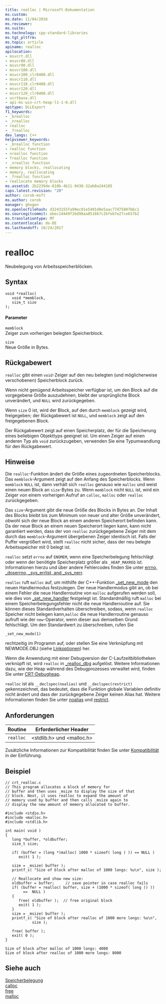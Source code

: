 ```yaml
---
title: realloc | Microsoft-Dokumentation
ms.custom: 
ms.date: 11/04/2016
ms.reviewer: 
ms.suite: 
ms.technology: cpp-standard-libraries
ms.tgt_pltfrm: 
ms.topic: article
apiname: realloc
apilocation:
- msvcrt.dll
- msvcr80.dll
- msvcr90.dll
- msvcr100.dll
- msvcr100_clr0400.dll
- msvcr110.dll
- msvcr110_clr0400.dll
- msvcr120.dll
- msvcr120_clr0400.dll
- ucrtbase.dll
- api-ms-win-crt-heap-l1-1-0.dll
apitype: DLLExport
f1_keywords:
- _brealloc
- _nrealloc
- realloc
- _frealloc
dev_langs: C++
helpviewer_keywords:
- _brealloc function
- realloc function
- nrealloc function
- frealloc function
- _nrealloc function
- memory blocks, reallocating
- memory, reallocating
- _frealloc function
- reallocate memory blocks
ms.assetid: 2b2239de-810b-4b11-9438-32ab0a244185
caps.latest.revision: "20"
author: corob-msft
ms.author: corob
manager: ghogen
ms.openlocfilehash: d3243155fa99ec01e5401d0e5aac77d75807b6c1
ms.sourcegitcommit: ebec1d449f2bd98aa851667c2bfeb7e27ce657b2
ms.translationtype: MT
ms.contentlocale: de-DE
ms.lasthandoff: 10/24/2017
---
```

# <a name="realloc"></a>realloc
Neubelegung von Arbeitsspeicherblöcken.  
  
## <a name="syntax"></a>Syntax  
  
```  
void *realloc(  
   void *memblock,  
   size_t size   
);  
```  
  
#### <a name="parameters"></a>Parameter  
 `memblock`  
 Zeiger zum vorherigen belegten Speicherblock.  
  
 `size`  
 Neue Größe in Bytes.  
  
## <a name="return-value"></a>Rückgabewert  
 `realloc` gibt einen `void`-Zeiger auf den neu belegten (und möglicherweise verschobenen) Speicherblock zurück.  
  
 Wenn nicht genügend Arbeitsspeicher verfügbar ist, um den Block auf die vorgegebene Größe auszudehnen, bleibt der ursprüngliche Block unverändert, und `NULL` wird zurückgegeben.  
  
 Wenn `size` 0 ist, wird der Block, auf den durch `memblock` gezeigt wird, freigegeben; der Rückgabewert ist `NULL`, und `memblock` zeigt auf den freigegebenen Block.  
  
 Der Rückgabewert zeigt auf einen Speicherplatz, der für die Speicherung eines beliebigen Objekttyps geeignet ist. Um einen Zeiger auf einen anderen Typ als `void` zurückzugeben, verwenden Sie eine Typumwandlung für den Rückgabewert.  
  
## <a name="remarks"></a>Hinweise  
 Die `realloc`-Funktion ändert die Größe eines zugeordneten Speicherblocks. Das `memblock`-Argument zeigt auf den Anfang des Speicherblocks. Wenn `memblock` `NULL` ist, dann verhält sich `realloc` genauso wie `malloc` und weist einen neuen Block an `size`-Bytes zu. Wenn `memblock` nicht `NULL` ist, wird ein Zeiger von einem vorherigen Aufruf an `calloc`, `malloc` oder `realloc` zurückgegeben.  
  
 Das `size`-Argument gibt die neue Größe des Blocks in Bytes an. Der Inhalt des Blocks bleibt bis zum Minimum von neuer und alter Größe unverändert, obwohl sich der neue Block an einem anderen Speicherort befinden kann. Da der neue Block an einem neuen Speicherort liegen kann, kann nicht garantiert werden, dass der von `realloc` zurückgegebene Zeiger mit dem durch das `memblock`-Argument übergebenen Zeiger identisch ist. Falls der Puffer vergrößert wird, stellt `realloc` nicht sicher, dass der neu belegte Arbeitsspeicher mit 0 belegt ist.  
  
 `realloc` setzt `errno` auf `ENOMEM`, wenn eine Speicherbelegung fehlschlägt oder wenn der benötigte Speicherplatz größer als `_HEAP_MAXREQ` ist. Informationen hierzu und über andere Fehlercodes finden Sie unter [errno, _doserrno, _sys_errlist, and _sys_nerr](../../c-runtime-library/errno-doserrno-sys-errlist-and-sys-nerr.md).  
  
 `realloc` ruft `malloc` auf, um mithilfe der C++-Funktion [_set_new_mode](../../c-runtime-library/reference/set-new-mode.md) den neuen Handlermodus festzulegen. Der neue Handlermodus gibt an, ob bei einem Fehler die neue Handlerroutine von `malloc` aufgerufen werden soll, wie dies von [_set_new_handler](../../c-runtime-library/reference/set-new-handler.md) festgelegt ist. Standardmäßig ruft `malloc` bei einem Speicherbelegungsfehler nicht die neue Handlerroutine auf. Sie können dieses Standardverhalten überschreiben, sodass, wenn `realloc` Speicher nicht belegen kann,`malloc` die neue Handlerroutine genauso aufruft wie der `new`-Operator, wenn dieser aus demselben Grund fehlschlägt. Um den Standardwert zu überschreiben, rufen Sie  
  
```  
_set_new_mode(1)  
```  
  
 rechtzeitig im Programm auf, oder stellen Sie eine Verknüpfung mit NEWMODE.OBJ (siehe [Linkoptionen](../../c-runtime-library/link-options.md)) her.  
  
 Wenn die Anwendung mit einer Debugversion der C-Laufzeitbibliotheken verknüpft ist, wird `realloc` in [_realloc_dbg](../../c-runtime-library/reference/realloc-dbg.md) aufgelöst. Weitere Informationen dazu, wie der Heap während des Debugprozesses verwaltet wird, finden Sie unter [CRT-Debugheap](/visualstudio/debugger/crt-debug-heap-details).  
  
 `realloc` ist als `__declspec(noalias)` und `__declspec(restrict)` gekennzeichnet, das bedeutet, dass die Funktion globale Variablen definitiv nicht ändert und dass der zurückgegebene Zeiger keinen Alias hat. Weitere Informationen finden Sie unter [noalias](../../cpp/noalias.md) und [restrict](../../cpp/restrict.md).  
  
## <a name="requirements"></a>Anforderungen  
  
|Routine|Erforderlicher Header|  
|-------------|---------------------|  
|`realloc`|\<stdlib.h> und \<malloc.h>|  
  
 Zusätzliche Informationen zur Kompatibilität finden Sie unter [Kompatibilität](../../c-runtime-library/compatibility.md) in der Einführung.  
  
## <a name="example"></a>Beispiel  
  
```  
// crt_realloc.c  
// This program allocates a block of memory for  
// buffer and then uses _msize to display the size of that  
// block. Next, it uses realloc to expand the amount of  
// memory used by buffer and then calls _msize again to  
// display the new amount of memory allocated to buffer.  
  
#include <stdio.h>  
#include <malloc.h>  
#include <stdlib.h>  
  
int main( void )  
{  
   long *buffer, *oldbuffer;  
   size_t size;  
  
   if( (buffer = (long *)malloc( 1000 * sizeof( long ) )) == NULL )  
      exit( 1 );  
  
   size = _msize( buffer );  
   printf_s( "Size of block after malloc of 1000 longs: %u\n", size );  
  
   // Reallocate and show new size:  
   oldbuffer = buffer;     // save pointer in case realloc fails  
   if( (buffer = realloc( buffer, size + (1000 * sizeof( long )) ))   
        ==  NULL )  
   {  
      free( oldbuffer );  // free original block  
      exit( 1 );  
   }  
   size = _msize( buffer );  
   printf_s( "Size of block after realloc of 1000 more longs: %u\n",   
            size );  
  
   free( buffer );  
   exit( 0 );  
}  
```  
  
```Output  
Size of block after malloc of 1000 longs: 4000  
Size of block after realloc of 1000 more longs: 8000  
```  
  
## <a name="see-also"></a>Siehe auch  
 [Speicherbelegung](../../c-runtime-library/memory-allocation.md)   
 [calloc](../../c-runtime-library/reference/calloc.md)   
 [free](../../c-runtime-library/reference/free.md)   
 [malloc](../../c-runtime-library/reference/malloc.md)